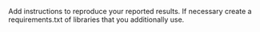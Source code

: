Add instructions to reproduce your reported results.
If necessary create a requirements.txt of libraries that you additionally use. 
